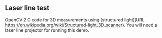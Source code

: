 ## Laser line test
OpenCV 2 C code for 3D measurements using [structured light](URL https://en.wikipedia.org/wiki/Structured-light_3D_scanner). You will need a laser line projector for running this demo.
